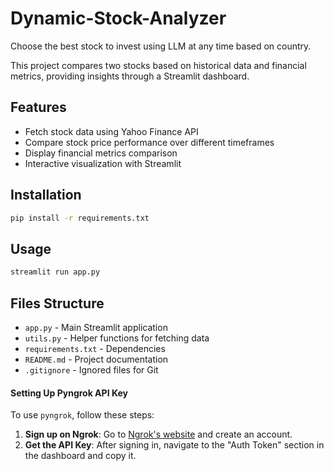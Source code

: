 # Dynamic-Stock-Analyzer
Choose the best stock to invest using LLM at any time based on country.


This project compares two stocks based on historical data and financial metrics, providing insights through a Streamlit dashboard.

## Features
- Fetch stock data using Yahoo Finance API
- Compare stock price performance over different timeframes
- Display financial metrics comparison
- Interactive visualization with Streamlit

## Installation
```sh
pip install -r requirements.txt
```

## Usage
```sh
streamlit run app.py
```

## Files Structure
- `app.py` - Main Streamlit application
- `utils.py` - Helper functions for fetching data
- `requirements.txt` - Dependencies
- `README.md` - Project documentation
- `.gitignore` - Ignored files for Git


#### Setting Up Pyngrok API Key
To use `pyngrok`, follow these steps:
1. **Sign up on Ngrok**: Go to [Ngrok's website](https://ngrok.com/) and create an account.
2. **Get the API Key**: After signing in, navigate to the "Auth Token" section in the dashboard and copy it.
